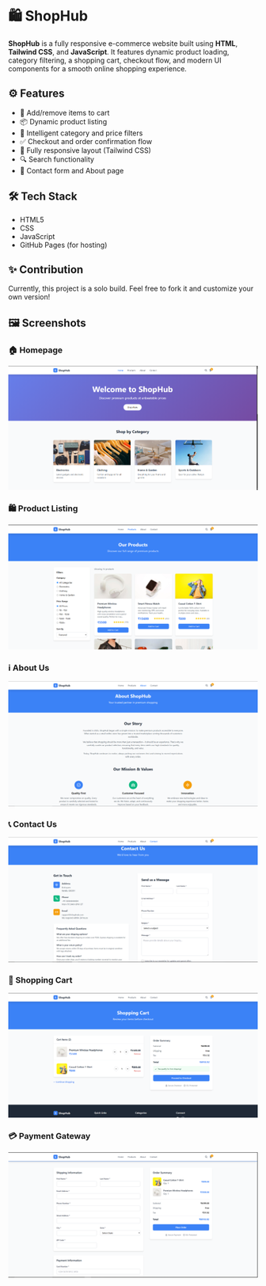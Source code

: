 # 🛍️ ShopHub
**ShopHub** is a fully responsive e-commerce website built using **HTML**, **Tailwind CSS**, and **JavaScript**. It features dynamic product loading, category filtering, a shopping cart, checkout flow, and modern UI components for a smooth online shopping experience.

## ⚙️ Features

- 🛒 Add/remove items to cart
- 📦 Dynamic product listing
- 🧠 Intelligent category and price filters
- ✅ Checkout and order confirmation flow
- 📱 Fully responsive layout (Tailwind CSS)
- 🔍 Search functionality
- 💬 Contact form and About page

## 🛠️ Tech Stack
- HTML5
- CSS
- JavaScript 
- GitHub Pages (for hosting)

## ✨ Contribution
Currently, this project is a solo build. Feel free to fork it and customize your own version!

## 🖼️ Screenshots

### 🏠 Homepage
![Homepage](screenshots/s1_homepage.png)

### 🛍️ Product Listing
![Product Listing](screenshots/s2_product_listing.png)

### ℹ️ About Us
![About](screenshots/s4_about.png)

### 📞 Contact Us
![Contact](screenshots/s5_contact_us.png)

### 🛒 Shopping Cart
![Cart](screenshots/s6_cart.png)

### 💳 Payment Gateway
![Payment](screenshots/s7_payment.png)
